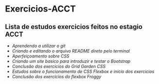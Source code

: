 # Exercicios-ACCT
## Lista de estudos exercicios feitos no estagio ACCT

- *Aprendendo a utilizar o git*
- *Criando e editando o arquivo README direto pelo terminal*
- *Aperfeiçoamento sobre CSS*
- *Criando um site basico para introduzir e testar o Bootstrap*
- *Conclusão dos exercicios do Grid Garden CSS*
- *Estudos sobre o funcionamento de CSS Flexbox e inicio dos exercicios*
- *Conclusão dos exercicios do flexbox Froggy*